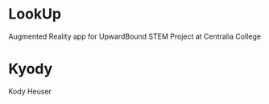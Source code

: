 # LookUp
Augmented Reality app for UpwardBound STEM Project at Centralia College
# Kyody
Kody Heuser
